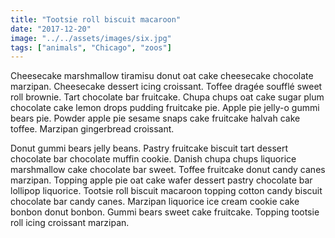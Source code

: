 ```yaml
---
title: "Tootsie roll biscuit macaroon"
date: "2017-12-20"
image: "../../assets/images/six.jpg"
tags: ["animals", "Chicago", "zoos"]
---
```


Cheesecake marshmallow tiramisu donut oat cake cheesecake chocolate marzipan. Cheesecake dessert icing croissant. Toffee dragée soufflé sweet roll brownie. Tart chocolate bar fruitcake. Chupa chups oat cake sugar plum chocolate cake lemon drops pudding fruitcake pie. Apple pie jelly-o gummi bears pie. Powder apple pie sesame snaps cake fruitcake halvah cake toffee. Marzipan gingerbread croissant.

Donut gummi bears jelly beans. Pastry fruitcake biscuit tart dessert chocolate bar chocolate muffin cookie. Danish chupa chups liquorice marshmallow cake chocolate bar sweet. Toffee fruitcake donut candy canes marzipan. Topping apple pie oat cake wafer dessert pastry chocolate bar lollipop liquorice. Tootsie roll biscuit macaroon topping cotton candy biscuit chocolate bar candy canes. Marzipan liquorice ice cream cookie cake bonbon donut bonbon. Gummi bears sweet cake fruitcake. Topping tootsie roll icing croissant marzipan.


